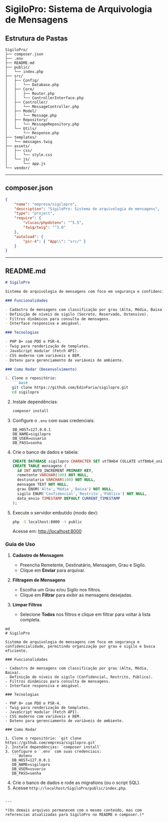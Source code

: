 # SigiloPro: Sistema de Arquivologia de Mensagens

## Estrutura de Pastas

```
SigiloPro/
├── composer.json
├── .env
├── README.md
├── public/
│   └── index.php
├── src/
│   ├── Config/
│   │   └── Database.php
│   ├── Core/
│   │   ├── Router.php
│   │   └── ControllerInterface.php
│   ├── Controller/
│   │   └── MessageController.php
│   ├── Model/
│   │   └── Message.php
│   ├── Repository/
│   │   └── MessageRepository.php
│   └── Utils/
│       └── Response.php
├── templates/
│   └── messages.twig
├── assets/
│   ├── css/
│   │   └── style.css
│   └── js/
│       └── app.js
└── vendor/
```

---

## composer.json

```json
{
    "name": "empresa/sigilopro",
    "description": "SigiloPro: Sistema de arquivologia de mensagens",
    "type": "project",
    "require": {
        "vlucas/phpdotenv": "^5.5",
        "twig/twig": "^3.0"
    },
    "autoload": {
        "psr-4": { "App\\": "src/" }
    }
}
```

---

## README.md

````md
# SigiloPro

Sistema de arquivologia de mensagens com foco em segurança e confidencialidade, permitindo organização por grau e sigilo e busca eficiente.

### Funcionalidades

- Cadastro de mensagens com classificação por grau (Alta, Média, Baixa).
- Definição de níveis de sigilo (Secreto, Reservado, Ostensivo).
- Filtros dinâmicos para consulta de mensagens.
- Interface responsiva e amigável.

### Tecnologias

- PHP 8+ com PDO e PSR-4.
- Twig para renderização de templates.
- JavaScript modular (Fetch API).
- CSS moderno com variáveis e BEM.
- Dotenv para gerenciamento de variáveis de ambiente.

### Como Rodar (Desenvolvimento)

1. Clone o repositório:
   ```bash
   git clone https://github.com/EdinFaria/sigilopro.git
   cd sigilopro
````

2. Instale dependências:

   ```bash
   composer install
   ```
3. Configure o `.env` com suas credenciais:

   ```dotenv
   DB_HOST=127.0.0.1
   DB_NAME=sigilopro
   DB_USER=usuario
   DB_PASS=senha
   ```
4. Crie o banco de dados e tabela:

   ```sql
   CREATE DATABASE sigilopro CHARACTER SET utf8mb4 COLLATE utf8mb4_unicode_ci;
   CREATE TABLE mensagens (
     id INT AUTO_INCREMENT PRIMARY KEY,
     remetente VARCHAR(100) NOT NULL,
     destinatario VARCHAR(100) NOT NULL,
     mensagem TEXT NOT NULL,
     grau ENUM('Alta','Média','Baixa') NOT NULL,
     sigilo ENUM('Confidencial','Restrito','Público') NOT NULL,
     data_envio TIMESTAMP DEFAULT CURRENT_TIMESTAMP
   );
   ```
5. Execute o servidor embutido (modo dev):

   ```bash
   php -S localhost:8000 -t public
   ```

   Acesse em: [http://localhost:8000](http://localhost:8000)

### Guia de Uso

1. **Cadastro de Mensagem**

   * Preencha Remetente, Destinatário, Mensagem, Grau e Sigilo.
   * Clique em **Enviar** para arquivar.
2. **Filtragem de Mensagens**

   * Escolha um Grau e/ou Sigilo nos filtros.
   * Clique em **Filtrar** para exibir as mensagens desejadas.
3. **Limpar Filtros**

   * Selecione **Todos** nos filtros e clique em filtrar para voltar à lista completa.

````
md
# SigiloPro

Sistema de arquivologia de mensagens com foco em segurança e confidencialidade, permitindo organização por grau e sigilo e busca eficiente.

### Funcionalidades

- Cadastro de mensagens com classificação por grau (Alta, Média, Baixa).
- Definição de níveis de sigilo (Confidencial, Restrito, Público).
- Filtros dinâmicos para consulta de mensagens.
- Interface responsiva e amigável.

### Tecnologias

- PHP 8+ com PDO e PSR-4.
- Twig para renderização de templates.
- JavaScript modular (Fetch API).
- CSS moderno com variáveis e BEM.
- Dotenv para gerenciamento de variáveis de ambiente.

### Como Rodar

1. Clone o repositório: `git clone https://github.com/empresa/sigilopro.git`
2. Instale dependências: `composer install`
3. Configure o `.env` com suas credenciais:
   ```dotenv
   DB_HOST=127.0.0.1
   DB_NAME=sigilopro
   DB_USER=usuario
   DB_PASS=senha
````

4. Crie o banco de dados e rode as migrations (ou o script SQL).
5. Acesse `http://localhost/SigiloPro/public/index.php`.

```

---

*(Os demais arquivos permanecem com o mesmo conteúdo, mas com referencias atualizadas para SigiloPro no README e composer.)*

```

